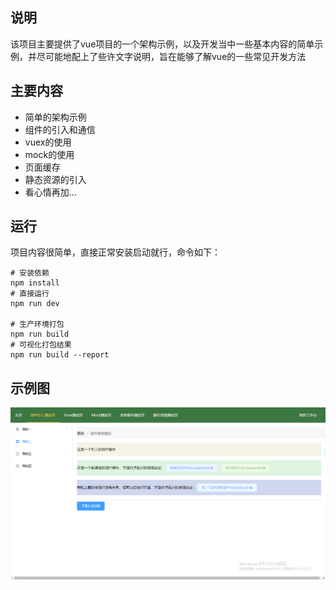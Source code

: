 ## 说明
该项目主要提供了vue项目的一个架构示例，以及开发当中一些基本内容的简单示例，并尽可能地配上了些许文字说明，旨在能够了解vue的一些常见开发方法

## 主要内容
+ 简单的架构示例
+ 组件的引入和通信
+ vuex的使用
+ mock的使用
+ 页面缓存
+ 静态资源的引入
+ 看心情再加...

## 运行
项目内容很简单，直接正常安装启动就行，命令如下：

``` 
# 安装依赖
npm install
# 直接运行
npm run dev

# 生产环境打包
npm run build
# 可视化打包结果
npm run build --report
```

## 示例图
![](./static/img/test.png)